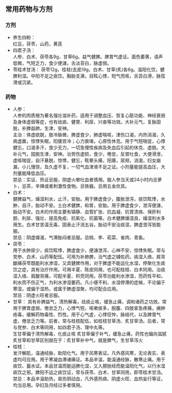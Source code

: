 ## 常用药物与方剂
### 方剂
- 养生四粉：  
  红豆，茯苓，山药，黄芪
- 四君子汤：  
  人参、白术、茯苓各9g，甘草6g。益气健脾。脾胃气虚证。面色萎黄，语声低微，气短乏力，食少便溏，舌淡苔白，脉虚弱。
- 苓桂术甘汤：
  茯苓12g，桂枝(去皮)9g，白术、甘草(炙)各6g。温阳化饮，健脾利湿。中阳不足之痰饮。胸胁支满，目眩心悸，短气而咳，舌苔白滑，脉弦滑或沉紧。
  
### 药物
- 人参：  
  人参的肉质根为著名强壮滋补药，适用于调整血压、恢复心脏功能、神经衰弱及身体虚弱等症，也有祛痰、健胃、利尿、兴奋等功效。大补元气，复脉固脱，补脾益肺，生津，安神。  
  主治：体虚欲脱，肢冷脉微，脾虚食少，肺虚喘咳，津伤口渴，内热消渴，久病虚羸，惊悸失眠，阳痿宫冷；心力衰竭，心原性休克。用于气短喘促，心悸健忘，口渴多汗，食少无力，一切急慢性疾病及失血后引起的休克、虚脱。大补元气，固脱生津，安神。治劳伤虚损，食少，倦怠，反胃吐食，大便滑泄，虚咳喘促，自汗暴脱，惊悸，健忘，眩晕头痛，阳痿，尿频，消渴，妇女崩漏，小儿慢惊，及久虚不复，一切气血津液不足之证。小剂量能提高血压，大剂量能降低血压。  
  禁忌：实证、热证忌服，阴虚火嗽吐血者慎用。服人参当天或24小时内忌萝卜，忌茶，辛辣或者刺激性食物。忌铁器。忌用五金炊具。
- 白术：  
  健脾益气，燥湿利水，止汗，安胎。用于脾虚食少，腹胀泄泻，痰饮眩悸，水肿，自汗，胎动不安。土白术健脾，和胃，安胎。用于脾虚食少，泄泻便溏，胎动不安。白术的作用主要有镇静、血管扩张、抗血凝、抗胃溃疡、保肝利胆、利尿、强壮、提高免疫、抗氧化、抗菌等。白术健脾燥湿良，燥湿利水多用生。白术甘苦温无毒，固表止汗消五谷。胎动不安治痰湿，脾虚泄泻皆能服。  
  禁忌：阴虚燥渴，气滞胀闷者忌服。忌桃、李、菘菜、雀肉、青鱼。
- 茯苓：  
  用于水肿尿少，痰饮眩悸，脾虚食少，便溏泄泻，心神不安，惊悸失眠。常与党参、白术、山药等配伍。可用为补肺脾，治气虚之辅佐药。痰湿入络，肩背酸痛茯苓既能利水渗湿，又具健脾作用，对于脾虚不能运化水湿，停聚化生痰饮之症，具有治疗作用。可用半夏、陈皮同用，也可配桂枝、白术同用。治痰湿入络、肩酸背痛，可配半夏、枳壳同用。茯苓功能利水渗湿，而药性平和，利水而不伤正气，为利水渗湿要药。凡小便不利、水湿停滞的症候，不论偏于寒湿，或偏于湿热，或属于脾虚湿聚，均可配合应用。  
  禁忌：阴虚火旺者忌服。
- 甘草：
  具有补脾益气，清热解毒，祛痰止咳，缓急止痛，调和诸药之功效。常用于脾胃虚弱，倦怠乏力，心悸气短，咳嗽痰多，脘腹、四肢挛急疼痛，痈肿疮毒，缓解药物毒性、烈性。用于心气虚，心悸怔忡，脉结代，以及脾胃气虚，倦怠乏力等。前者，常与桂枝配伍，如桂枝甘草汤、炙甘草汤。后者，常与党参、白术等同用，如四君子汤、理中丸等。  
  生甘草偏于清热解毒，化痰止咳 炙甘草偏于补气，缓急止痛，药性也偏向滋腻 炙甘草和甘草区别就在于：炙甘草补中气，就是脾气，生甘草泻火
- 桂枝：  
  发汗解肌，温通经脉，助阳化气。用于风寒表证。凡外感风寒，无论表实、表虚均可应用。用于寒凝血滞诸痛证。本品辛温，能温通经脉，散寒止痛。用于痰饮、蓄水证。本品甘温而能运脾化湿，又入膀胱经而能温阳化气，以行水湿痰饮之邪。脾阳不运之痰饮证，常与茯苓、白术、甘草同用，即苓桂术甘汤。  
  禁忌：本品辛温助热，易伤阴动血，凡外感热病、阴虚火旺、血热妄行等证，均当忌用。孕妇及月经过多者慎用。
